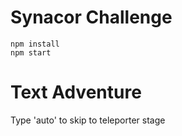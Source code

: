# Synacor Challenge

    npm install
    npm start

# Text Adventure

Type 'auto' to skip to teleporter stage